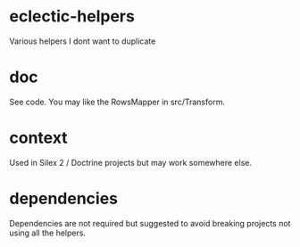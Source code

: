 # eclectic-helpers
Various helpers I dont want to duplicate

# doc
See code. You may like the RowsMapper in src/Transform.

# context
Used in Silex 2 / Doctrine projects but may work somewhere else.

# dependencies
Dependencies are not required but suggested to avoid breaking projects not using all the helpers.
